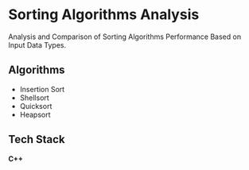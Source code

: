 # Sorting Algorithms Analysis

Analysis and Comparison of Sorting Algorithms Performance Based on Input Data Types.


## Algorithms

- Insertion Sort
- Shellsort
- Quicksort
- Heapsort



## Tech Stack

**C++**


